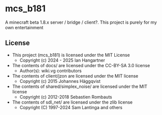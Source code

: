 # mcs_b181

A minecraft beta 1.8.x server / bridge / client?. This project is purely for my own entertainment

## License
- This project (mcs_b181) is licensed under the MIT License
  - Copyright (c) 2024 - 2025 Ian Hangartner
- The contents of docs/ are licensed under the CC-BY-SA 3.0 license
  - Author(s): wiki.vg contributors
- The contents of client/jzon are licensed under the MIT license
  - Copyright (c) 2015 Johannes Häggqvist
- The contents of shared/simplex_noise/ are licensed under the MIT license
  - Copyright (c) 2012-2018 Sebastien Rombauts
- The contents of sdl_net/ are licensed under the zlib license
  - Copyright (C) 1997-2024 Sam Lantinga and others
